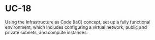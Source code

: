 # UC-18
Using the Infrastructure as Code (IaC) concept, set up a fully functional environment, which includes configuring a virtual network, public and private subnets, and compute instances. 